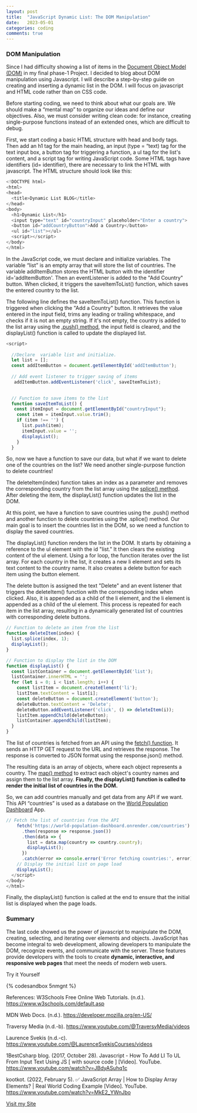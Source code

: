 ```yaml
---
layout: post
title:  "JavaScript Dynamic List: The DOM Manipulation"
date:   2023-05-01
categories: coding
comments: true
---
```

### DOM Manipulation

Since I had difficulty showing a list of items in the <a href="https://developer.mozilla.org/en-US/docs/Web/API/Document_Object_Model/Introduction" target="_blank">Document Object Model (DOM)</a> in my final phase-1 Project. I decided to blog about DOM manipulation using Javascript.
I will describe a step-by-step guide on creating and inserting a dynamic list in the DOM. I will focus on javascript and HTML code rather than on CSS code.

Before starting coding, we need to think about what our goals are. We should make a “mental map” to organize our ideas and define our objectives. Also, we must consider writing clean code: for instance, creating single-purpose functions instead of an extended ones, which are difficult to debug.

First, we start coding a basic HTML structure with head and body tags. Then add an h1 tag for the main heading, an input (type = “text) tag for the text input box, a button tag for triggering a function, a ul tag for the list's content, and a script tag for writing JavaScript code. Some HTML tags have identifiers (id= identifier), there are necessary to link the HTML with javascript. The HTML structure should look like this:



```javascript
<!DOCTYPE html>
<html>
<head>
  <title>Dynamic List BLOG</title>
</head>
<body>
  <h1>Dynamic List</h1>
  <input type="text" id="countryInput" placeholder="Enter a country">
  <button id="addCountryButton">Add a Country</button>
  <ul id="list"></ul>
  <script></script>
</body>
</html>
```

In the JavaScript code, we must declare and initialize variables. The variable “list” is an empty array that will store the list of countries. The variable addItemButton stores the HTML button with the identifier id='addItemButton'. Then an eventListener is added to the "Add Country" button. When clicked, it triggers the saveItemToList() function, which saves the entered country to the list.

The following line defines the saveItemToList() function. This function is triggered when clicking the "Add a Country" button. It retrieves the value entered in the input field, trims any leading or trailing whitespace, and checks if it is not an empty string. If it's not empty, the country is added to the list array using the <a href="https://developer.mozilla.org/en-US/docs/Web/JavaScript/Reference/Global_Objects/Array/push" target="_blank">.push() method</a>, the input field is cleared, and the displayList() function is called to update the displayed list.

```javascript
<script>
  
  //Declare  variable list and initialize.
  let list = [];
  const addItemButton = document.getElementById('addItemButton');
  
  // Add event listener to trigger saving of items
   addItemButton.addEventListener('click', saveItemToList);
  

  // Function to save items to the list
  function saveItemToList() {
   const itemInput = document.getElementById("countryInput");
    const item = itemInput.value.trim();
    if (item !== '') {
      list.push(item);
      itemInput.value = '';
      displayList();
    }
  }
```
So, now we have a function to save our data, but what if we want to delete one of the countries on the list? We need another single-purpose function to delete countries!

The deleteItem(index) function takes an index as a parameter and removes the corresponding country from the list array using the <a href="https://developer.mozilla.org/en-US/docs/Web/JavaScript/Reference/Global_Objects/Array/splice" target="_blank">splice() method</a>. After deleting the item, the displayList() function updates the list in the DOM.

At this point, we have a function to save countries using the .push() method and  another function to delete countries using the .splice() method. Our main goal is to insert the countries list in the DOM, so we need a function to display the saved countries.

The displayList() function renders the list in the DOM. It starts by obtaining a reference to the ul element with the id "list." It then clears the existing content of the ul element. Using a for loop, the function iterates over the list array. For each country in the list, it creates a new li element and sets its text content to the country name. It also creates a delete button for each item using the button element. 

The delete button is assigned the text "Delete" and an event listener that triggers the deleteItem() function with the corresponding index when clicked. Also, it is appended as a child of the li element, and the li element is appended as a child of the ul element. This process is repeated for each item in the list array, resulting in a dynamically generated list of countries with corresponding delete buttons.


```javascript
// Function to delete an item from the list
function deleteItem(index) {
  list.splice(index, 1);
  displayList();
}

// Function to display the list in the DOM
function displayList() {
  const listContainer = document.getElementById('list');
  listContainer.innerHTML = '';
  for (let i = 0; i < list.length; i++) {
    const listItem = document.createElement('li');
    listItem.textContent = list[i];
    const deleteButton = document.createElement('button');
    deleteButton.textContent = 'Delete';
    deleteButton.addEventListener('click', () => deleteItem(i));
    listItem.appendChild(deleteButton);
    listContainer.appendChild(listItem);
  }
}
```
The list of countries is fetched from an API using the <a href="https://developer.mozilla.org/en-US/docs/Web/API/fetch" target="_blank">fetch() function</a>. It sends an HTTP GET request to the URL and retrieves the response. The response is converted to JSON format using the response.json() method. 

The resulting data is an array of objects, where each object represents a country. The <a href="https://developer.mozilla.org/en-US/docs/Web/JavaScript/Reference/Global_Objects/Array/map" target="_blank">map() method</a> to extract each object's country names and assign them to the list array. **Finally, the displayList() function is called to render the initial list of countries in the DOM.**

So, we can add countries manually and get data from any API if we want. This API “countries” is used as a database on the <a href="https://hcoco1.github.io/Phase1_app/" target="_blank">World Population Dashboard</a> App.

```javascript
// Fetch the list of countries from the API
    fetch('https://world-population-dashboard.onrender.com/countries')
      .then(response => response.json())
      .then(data => {
        list = data.map(country => country.country);
        displayList();
      })
      .catch(error => console.error('Error fetching countries:', error));
    // Display the initial list on page load
    displayList();
  </script>
</body>
</html>
```
Finally, the displayList() function is called at the end to ensure that the initial list is displayed when the page loads.

### Summary

The last code showed us the power of javascript to manipulate the DOM, creating, selecting, and iterating over elements and objects.  JavaScript has become integral to web development, allowing developers to manipulate the DOM, recognize events, and communicate with the server. These features provide developers with the tools to create **dynamic, interactive, and responsive web pages** that meet the needs of modern web users.



Try it  Yourself

{% codesandbox 5nmgnt %}




References:
W3Schools Free Online Web Tutorials. (n.d.). https://www.w3schools.com/default.asp

MDN Web Docs. (n.d.). https://developer.mozilla.org/en-US/

Traversy Media (n.d.-b). https://www.youtube.com/@TraversyMedia/videos

Laurence Svekis (n.d.-c). https://www.youtube.com/@LaurenceSvekisCourses/videos

1BestCsharp blog. (2017, October 28). Javascript - How To Add LI To UL From Input Text Using JS [ with source code ] [Video]. YouTube. https://www.youtube.com/watch?v=JBdyASuhq1c

kootkot. (2022, February 5). ✅ JavaScript Array | How to Display Array Elements? | Real World Coding Example [Video]. YouTube. https://www.youtube.com/watch?v=MkE2_YWnJbo

[Visit my Site](https://hcoco1.github.io/hcoco1-site-bootstrap/)
